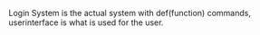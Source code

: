 Login System is the actual system with def(function) commands, userinterface is what is used for the user.
